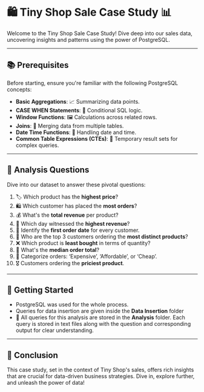 # 🛍️ Tiny Shop Sale Case Study 📊

Welcome to the Tiny Shop Sale Case Study! Dive deep into our sales data, uncovering insights and patterns using the power of PostgreSQL.

---

## 📚 Prerequisites

Before starting, ensure you're familiar with the following PostgreSQL concepts:

- **Basic Aggregations**: 📈 Summarizing data points.
- **CASE WHEN Statements**: 🚦 Conditional SQL logic.
- **Window Functions**: 🖼️ Calculations across related rows.
- **Joins**: 🔗 Merging data from multiple tables.
- **Date Time Functions**: 📅 Handling date and time.
- **Common Table Expressions (CTEs)**: 📝 Temporary result sets for complex queries.

---

## 🧐 Analysis Questions

Dive into our dataset to answer these pivotal questions:

1. 🏷️ Which product has the **highest price**?
2. 🛍️ Which customer has placed the **most orders**?
3. 💰 What's the **total revenue** per product?
4. 📅 Which day witnessed the **highest revenue**?
5. 📆 Identify the **first order date** for every customer.
6. 🥇 Who are the top 3 customers ordering the **most distinct products**?
7. ❌ Which product is **least bought** in terms of quantity?
8. 🧮 What's the **median order total**?
9. 💸 Categorize orders: ‘Expensive’, ‘Affordable’, or ‘Cheap’.
10. 🎖️ Customers ordering the **priciest product**.

---

## 📁 Getting Started

- PostgreSQL was used for the whole process.
- Queries for data insertion are given inside the **Data Insertion** folder
- 📂 All queries for this analysis are stored in the **Analysis** folder. Each query is stored in text files along with the question and corresponding output for clear understanding.

---

## 📌 Conclusion

This case study, set in the context of Tiny Shop's sales, offers rich insights that are crucial for data-driven business strategies. Dive in, explore further, and unleash the power of data!
